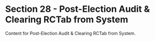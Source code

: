 # Section 28 - Post-Election Audit & Clearing RCTab from System
Content for Post-Election Audit & Clearing RCTab from System.